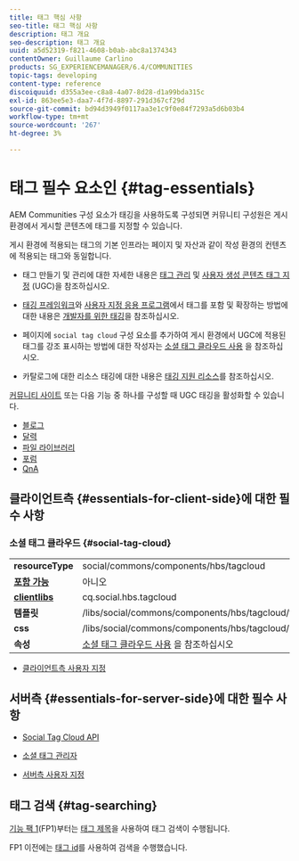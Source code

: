 ```yaml
---
title: 태그 핵심 사항
seo-title: 태그 핵심 사항
description: 태그 개요
seo-description: 태그 개요
uuid: a5d52319-f821-4608-b0ab-abc8a1374343
contentOwner: Guillaume Carlino
products: SG_EXPERIENCEMANAGER/6.4/COMMUNITIES
topic-tags: developing
content-type: reference
discoiquuid: d355a3ee-c8a8-4a07-8d28-d1a99bda315c
exl-id: 863ee5e3-daa7-4f7d-8897-291d367cf29d
source-git-commit: bd94d3949f0117aa3e1c9f0e84f7293a5d6b03b4
workflow-type: tm+mt
source-wordcount: '267'
ht-degree: 3%

---
```


# 태그 필수 요소인 {#tag-essentials}

AEM Communities 구성 요소가 태깅을 사용하도록 구성되면 커뮤니티 구성원은 게시 환경에서 게시할 콘텐츠에 태그를 지정할 수 있습니다.

게시 환경에 적용되는 태그의 기본 인프라는 페이지 및 자산과 같이 작성 환경의 컨텐츠에 적용되는 태그와 동일합니다.

* 태그 만들기 및 관리에 대한 자세한 내용은 [태그 관리](../../help/sites-administering/tags.md) 및 [사용자 생성 콘텐츠 태그 지정](tag-ugc.md) (UGC)을 참조하십시오.

* [태깅 프레임워크](../../help/sites-developing/framework.md)와 [사용자 지정 응용 프로그램](../../help/sites-developing/building.md)에서 태그를 포함 및 확장하는 방법에 대한 내용은 [개발자를 위한 태깅](../../help/sites-developing/tags.md)을 참조하십시오.

* 페이지에 `social tag cloud` 구성 요소를 추가하여 게시 환경에서 UGC에 적용된 태그를 강조 표시하는 방법에 대한 작성자는 [소셜 태그 클라우드 사용](tagcloud.md) 을 참조하십시오.

* 카탈로그에 대한 리소스 태깅에 대한 내용은 [태깅 지원 리소스](tag-resources.md)를 참조하십시오.

[커뮤니티 사이트](sites-console.md#tagging) 또는 다음 기능 중 하나를 구성할 때 UGC 태깅을 활성화할 수 있습니다.

* [블로그](blog-feature.md)
* [달력](calendar.md)
* [파일 라이브러리](file-library.md)
* [포럼](forum.md)
* [QnA](working-with-qna.md)

## 클라이언트측 {#essentials-for-client-side}에 대한 필수 사항

### 소셜 태그 클라우드 {#social-tag-cloud}

<table> 
 <tbody>
  <tr>
   <td> <strong>resourceType</strong></td> 
   <td>social/commons/components/hbs/tagcloud</td> 
  </tr>
  <tr>
   <td> <a href="scf.md#add-or-include-a-communities-component"><strong>포함 가능</strong></a></td> 
   <td>아니오</td> 
  </tr>
  <tr>
   <td> <a href="clientlibs.md"><strong>clientlibs</strong></a></td> 
   <td>cq.social.hbs.tagcloud</td> 
  </tr>
  <tr>
   <td> <strong>템플릿</strong></td> 
   <td> /libs/social/commons/components/hbs/tagcloud/tagcloud.hbs<br /> </td> 
  </tr>
  <tr>
   <td> <strong>css</strong></td> 
   <td> /libs/social/commons/components/hbs/tagcloud/clientlibs/tagcloud.css</td> 
  </tr>
  <tr>
   <td><strong>속성</strong></td> 
   <td><a href="tagcloud.md">소셜 태그 클라우드 사용</a> 을 참조하십시오</td> 
  </tr>
 </tbody>
</table>

* [클라이언트측 사용자 지정](client-customize.md)

## 서버측 {#essentials-for-server-side}에 대한 필수 사항

* [Social Tag Cloud API](https://helpx.adobe.com/experience-manager/6-4/sites/developing/using/reference-materials/javadoc/com/adobe/cq/social/commons/tagcloud/api/package-summary.html)

* [소셜 태그 관리자](https://helpx.adobe.com/experience-manager/6-4/sites/developing/using/reference-materials/javadoc/com/adobe/cq/social/commons/tagging/package-summary.html)

* [서버측 사용자 지정](server-customize.md)

## 태그 검색 {#tag-searching}

[기능 팩 1](deploy-communities.md#latestfeaturepack)(FP1)부터는 [태그 제목](../../help/sites-developing/framework.md#tag-characteristics)을 사용하여 태그 검색이 수행됩니다.

FP1 이전에는 [태그 id](../../help/sites-developing/framework.md#tagid)를 사용하여 검색을 수행했습니다.
